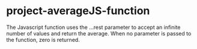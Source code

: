 # project-averageJS-function
The Javascript function uses the ...rest parameter to accept an infinite number of values and return the average. When no parameter is passed to the function, zero is returned.
